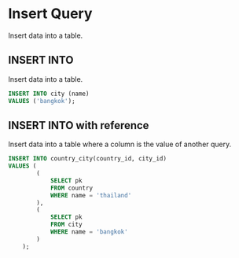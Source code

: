 # Insert Query

Insert data into a table.

## INSERT INTO

Insert data into a table.

```sql
INSERT INTO city (name)
VALUES ('bangkok');
```

## INSERT INTO with reference

Insert data into a table where a column is the value of another query.

```sql
INSERT INTO country_city(country_id, city_id)
VALUES (
        (
            SELECT pk
            FROM country
            WHERE name = 'thailand'
        ),
        (
            SELECT pk
            FROM city
            WHERE name = 'bangkok'
        )
    );
```